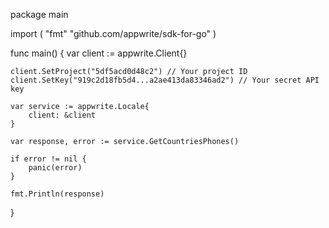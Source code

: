 package main

import (
    "fmt"
    "github.com/appwrite/sdk-for-go"
)

func main() {
    var client := appwrite.Client{}

    client.SetProject("5df5acd0d48c2") // Your project ID
    client.SetKey("919c2d18fb5d4...a2ae413da83346ad2") // Your secret API key

    var service := appwrite.Locale{
        client: &client
    }

    var response, error := service.GetCountriesPhones()

    if error != nil {
        panic(error)
    }

    fmt.Println(response)
}